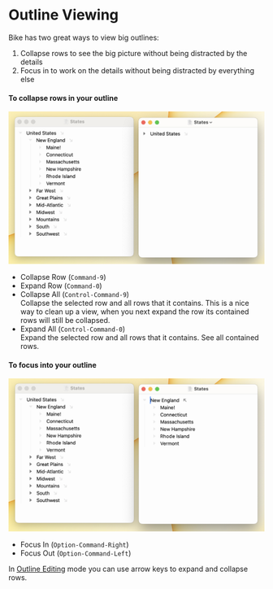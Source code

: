 # Outline Viewing

Bike has two great ways to view big outlines:

1. Collapse rows to see the big picture without being distracted by the details
2. Focus in to work on the details without being distracted by everything else

#### To collapse rows in your outline

![Collapse](../.gitbook/assets/Folding.png)

* Collapse Row (`Command-9`)
* Expand Row (`Command-0`)
* Collapse All (`Control-Command-9`)\
  Collapse the selected row and all rows that it contains. This is a nice way to clean up a view, when you next expand the row its contained rows will still be collapsed.
* Expand All (`Control-Command-0`)\
  Expand the selected row and all rows that it contains. See all contained rows.

#### To focus into your outline

![Focus In](../.gitbook/assets/Focusing.png)

* Focus In (`Option-Command-Right`)
* Focus Out (`Option-Command-Left`)

In [Outline Editing](outline-editing.md) mode you can use arrow keys to expand and collapse rows.
